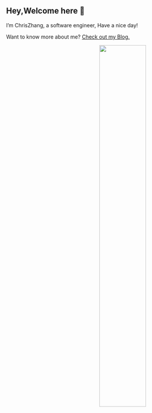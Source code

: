 ## Hey,Welcome here 👋

I’m ChrisZhang, a software engineer, Have a nice day!

Want to know more about me? [Check out my Blog.](https://www.cnblogs.com/air-space/)

<p><img width="50%" align="right" src="https://github-readme-stats.vercel.app/api?username=FernandoRoldan93&show_icons=true&hide_border=true" /></p>
